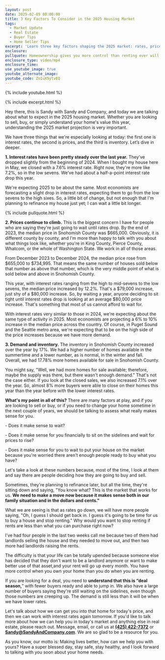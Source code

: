 ```yaml
---
layout: post
date: 2025-02-05 00:00:00
title: 3 Key Factors To Consider in the 2025 Housing Market
tags:
  - Market Update
  - Real Estate
  - Buyer Tips
  - Home Seller Tips
excerpt: 'Learn three key factors shaping the 2025 market: rates, prices, and demand.'
enclosure:
pullquote: Homeownership gives you more control than renting ever will.
enclosure_type: video/mp4
enclosure_time:
use_youtube_image: true
youtube_alternate_image:
youtube_code: ZoIuX5ytvEQ
---
```

{% include youtube.html %}

{% include excerpt.html %}

Hey there, this is Sandy with Sandy and Company, and today we are talking about what to expect in the 2025 housing market. Whether you are looking to sell, buy, or simply understand your home's value this year, understanding the 2025 market projection is very important.

We have three things that we're especially looking at today: the first one is interest rates, the second is prices, and the third is inventory. Let’s dive in deeper.

**1\. Interest rates have been pretty steady over the last year.** They've dropped slightly from the beginning of 2024. When I bought my house here in May, we closed with a 7.6% interest rate. Right now, they're more like 7.2%, so in the low sevens. We've had about a half-a-point interest rate drop this year.

We're expecting 2025 to be about the same. Most economists are forecasting a slight drop in interest rates, expecting them to go from the low sevens to the high sixes. So, a little bit of change, but not enough that I'm planning to refinance my house just yet; I can wait a little bit longer.

{% include pullquote.html %}

**2\. Prices continue to climb.** This is the biggest concern I have for people who are saying they're just going to wait until rates drop. By the end of 2023, the median price in Snohomish County was $665,000. Obviously, it is different county by county, and I'm more than happy to talk with you about what things look like, whether you're in King County, Pierce County, Whatcom, or the whole of Washington State. We work in all of those areas.

From December 2023 to December 2024, the median price rose from $655,000 to $734,995. That means the same number of houses sold below that number as above that number, which is the very middle point of what is sold below and above in Snohomish County.

This year, with interest rates ranging from the high to mid-sevens to the low sevens, the median price increased by 12.2%. That's a $79,000 increase, just shy of a $80,000 increase. So, by waiting a year, anyone deciding to sit tight until interest rates drop is looking at an average $80,000 price increase. That's something that most of us cannot afford to wait for.

With interest rates very similar to those in 2024, we're expecting about the same type of activity in 2025. Most economists are projecting a 6% to 10% increase in the median price across the country. Of course, in Puget Sound and the Seattle metro area, we're expecting that to be on the high side of the price increases because we have more demand.

**3\. Demand and inventory.** The inventory in Snohomish County increased over the year by 17%. We had a higher number of homes available in the summertime and a lower number, as is normal, in the winter and fall. Overall, we had 17.78% more homes available for sale in Snohomish County.

You might say, "Well, we had more homes for sale available; therefore, maybe the supply was there, but there wasn't enough demand." That's not the case either. If you look at the closed sales, we also increased 7.1% over the year. So, almost 8% more buyers were able to close on their homes this year than the year before with the lower interest rates.

**What's my point in all of this?** There are many factors at play, and if you are looking to sell or buy, or if you need to change your home sometime in the next couple of years, we should be talking to assess what really makes sense for you.

\- Does it make sense to wait?

\- Does it make sense for you financially to sit on the sidelines and wait for prices to rise?

\- Does it make sense for you to wait to put your house on the market because you're worried there aren't enough people ready to buy what you have?

Let's take a look at these numbers because, most of the time, I look at them and say there are people deciding how they are going to buy and sell.

Sometimes, they're planning to refinance later, but all the time, they're sitting down and saying, "You know what? This is the market that works for us. **We need to make a move now because it makes sense both in our family situation and in the dollars and cents."**

What we are seeing is that as rates go down, we will have more people saying, "Oh, I guess I should get back in. I guess it's going to be time for us to buy a house and stop renting." Why would you want to stop renting if rents are less than what you can purchase right now?

I've had four people in the last two weeks call me because two of them had landlords selling the house and they needed to move out, and then two more had landlords raising the rents.

The difficulty is that your life can be totally upended because someone else has decided that they don't want to be a landlord anymore or want to make better use of that asset,and your rent will go up every month. You have more control when you own your home than you do when you are renting.

If you are looking for a deal, you need to **understand that this is “deal season,**” with fewer buyers ready and able to jump in. We also have a large number of buyers saying they're still waiting on the sidelines, even though those numbers are creeping up. The demand is still less than it will be when we have lower rates.

Let's talk about how we can get you into that home for today's price, and then we can work with interest rates again tomorrow. If you'd like to talk more about how we can help you in today's market and anything else in real estate, please reach out. Message, email, or call us at [**(425) 422-7372**](tel:4254227372) or [**Sandy@SandyAndCompany.com**](mailto:Sandy@SandyAndCompany.com). We are so glad to be a resource for you.

As you know, our motto is: Making lives better, how can we help you with yours? Have a super blessed day, stay safe, stay healthy, and I look forward to talking with you soon about your home needs.